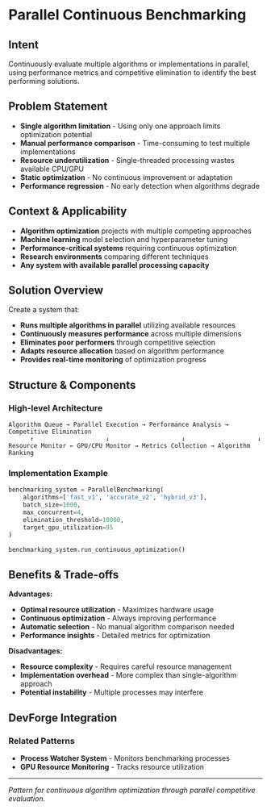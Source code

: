 <!--
DevForge Version Metadata:
- Version: 1.0
- Operation: system-update
- Timestamp: 2025-07-16T00:01:35.443715
- Source: author:david,assigned_by:devforge
-->

# Parallel Continuous Benchmarking

## Intent
Continuously evaluate multiple algorithms or implementations in parallel, using performance metrics and competitive elimination to identify the best performing solutions.

## Problem Statement
- **Single algorithm limitation** - Using only one approach limits optimization potential
- **Manual performance comparison** - Time-consuming to test multiple implementations
- **Resource underutilization** - Single-threaded processing wastes available CPU/GPU
- **Static optimization** - No continuous improvement or adaptation
- **Performance regression** - No early detection when algorithms degrade

## Context & Applicability
- **Algorithm optimization** projects with multiple competing approaches
- **Machine learning** model selection and hyperparameter tuning
- **Performance-critical systems** requiring continuous optimization
- **Research environments** comparing different techniques
- **Any system with available parallel processing capacity**

## Solution Overview
Create a system that:
- **Runs multiple algorithms in parallel** utilizing available resources
- **Continuously measures performance** across multiple dimensions
- **Eliminates poor performers** through competitive selection
- **Adapts resource allocation** based on algorithm performance
- **Provides real-time monitoring** of optimization progress

## Structure & Components

### High-level Architecture
```
Algorithm Queue → Parallel Execution → Performance Analysis → Competitive Elimination
      ↑                    ↓                    ↓                    ↓
Resource Monitor ← GPU/CPU Monitor → Metrics Collection → Algorithm Ranking
```

### Implementation Example
```python
benchmarking_system = ParallelBenchmarking(
    algorithms=['fast_v1', 'accurate_v2', 'hybrid_v3'],
    batch_size=1000,
    max_concurrent=4,
    elimination_threshold=10000,
    target_gpu_utilization=95
)

benchmarking_system.run_continuous_optimization()
```

## Benefits & Trade-offs

**Advantages:**
- **Optimal resource utilization** - Maximizes hardware usage
- **Continuous optimization** - Always improving performance
- **Automatic selection** - No manual algorithm comparison needed
- **Performance insights** - Detailed metrics for optimization

**Disadvantages:**
- **Resource complexity** - Requires careful resource management
- **Implementation overhead** - More complex than single-algorithm approach
- **Potential instability** - Multiple processes may interfere

## DevForge Integration

### **Related Patterns**
- **Process Watcher System** - Monitors benchmarking processes
- **GPU Resource Monitoring** - Tracks resource utilization

---

*Pattern for continuous algorithm optimization through parallel competitive evaluation.*
